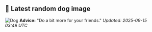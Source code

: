 ## 🐶 Latest random dog image
![Dog](https://images.dog.ceo/breeds/spaniel-cocker/n02102318_2983.jpg)
**Advice:** "Do a bit more for your friends."
*Updated: 2025-09-15 03:49 UTC*

